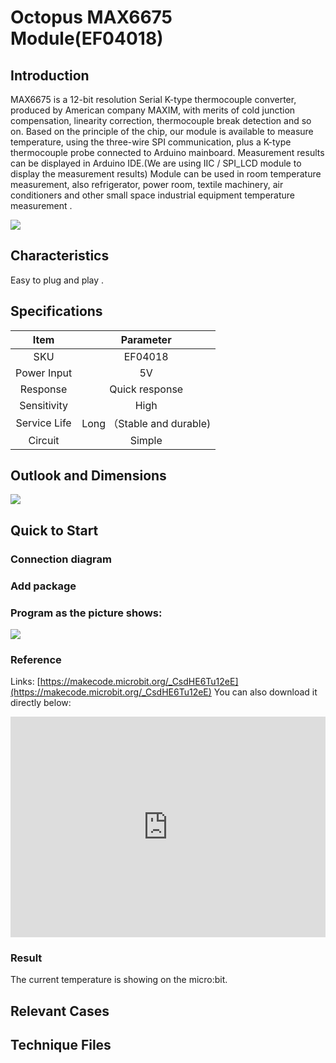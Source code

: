 ﻿# Octopus MAX6675 Module(EF04018)

## Introduction

MAX6675 is a 12-bit resolution Serial K-type thermocouple converter, produced by American company MAXIM, with merits of cold junction compensation, linearity correction, thermocouple break detection and so on. Based on the principle of the chip, our module is available to measure temperature, using the three-wire SPI communication, plus a K-type thermocouple probe connected to Arduino mainboard. Measurement results can be displayed in Arduino IDE.(We are using IIC / SPI_LCD module to display the measurement results) Module can be used in room temperature measurement, also refrigerator, power room, textile machinery, air conditioners and other small space industrial equipment temperature measurement .



 ![](https://wiki-media-ef.oss-cn-hongkong.aliyuncs.com//images/69XJjkN.jpg)

## Characteristics

 Easy to plug and play .

## Specifications


Item | Parameter 
:-: | :-: 
SKU|EF04018
Power Input|5V
Response|Quick response
Sensitivity|High
Service Life|Long （Stable and durable)
Circuit|Simple

## Outlook and Dimensions


 ![](https://wiki-media-ef.oss-cn-hongkong.aliyuncs.com//images/Zv69Fus.png)

## Quick to Start

### Connection diagram

### Add package 

### Program as the picture shows:

 ![](https://wiki-media-ef.oss-cn-hongkong.aliyuncs.com//images/kVWtBcn.png)

### Reference
Links:
[https://makecode.microbit.org/_CsdHE6Tu12eE](https://makecode.microbit.org/_CsdHE6Tu12eE)
You can also download it directly below:

<div style="position:relative;height:0;padding-bottom:70%;overflow:hidden;"><iframe style="position:absolute;top:0;left:0;width:100%;height:100%;" src="https://makecode.microbit.org/#pub:_CsdHE6Tu12eE" frameborder="0" sandbox="allow-popups allow-forms allow-scripts allow-same-origin"></iframe></div>  


### Result
 The current temperature is showing on the micro:bit.

## Relevant Cases 


## Technique Files

